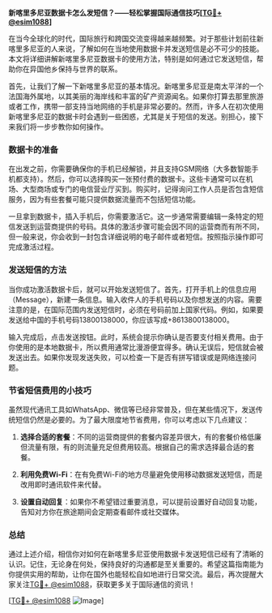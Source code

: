 **新喀里多尼亚数据卡怎么发短信？——轻松掌握国际通信技巧[[TG💪+ @esim1088](https://t.me/s/esim1088)]**

在当今全球化的时代，国际旅行和跨国交流变得越来越频繁。对于那些计划前往新喀里多尼亚的人来说，了解如何在当地使用数据卡并发送短信是必不可少的技能。本文将详细讲解新喀里多尼亚数据卡的使用方法，特别是如何通过它发送短信，帮助你在异国他乡保持与世界的联系。

首先，让我们了解一下新喀里多尼亚的基本情况。新喀里多尼亚是南太平洋的一个法国海外属地，以其美丽的海岸线和丰富的矿产资源闻名。如果你打算去那里旅游或者工作，携带一部支持当地网络的手机是非常必要的。然而，许多人在初次使用新喀里多尼亚的数据卡时会遇到一些困惑，尤其是关于短信的发送。别担心，接下来我们将一步步教你如何操作。

### 数据卡的准备

在出发之前，你需要确保你的手机已经解锁，并且支持GSM网络（大多数智能手机都支持）。然后，你可以选择购买一张预付费的数据卡。这些卡通常可以在机场、大型商场或专门的电信营业厅买到。购买时，记得询问工作人员是否包含短信服务，因为有些套餐可能只提供数据流量而不包括短信功能。

一旦拿到数据卡，插入手机后，你需要激活它。这一步通常需要编辑一条特定的短信发送到运营商提供的号码。具体的激活步骤可能会因不同的运营商而有所不同，但一般来说，你会收到一封包含详细说明的电子邮件或者短信。按照指示操作即可完成激活过程。

### 发送短信的方法

当你成功激活数据卡后，就可以开始发送短信了。首先，打开手机上的信息应用（Message），新建一条信息。输入收件人的手机号码以及你想发送的内容。需要注意的是，在国际范围内发送短信时，必须在号码前加上国家代码。例如，如果要发送给中国的手机号码13800138000，你应该写成+8613800138000。

输入完成后，点击发送按钮。此时，系统会提示你确认是否要支付相关费用。由于你使用的是本地数据卡，所以费用通常比漫游便宜得多。确认无误后，短信就会被发送出去。如果你发现发送失败，可以检查一下是否有拼写错误或是网络连接问题。

### 节省短信费用的小技巧

虽然现代通讯工具如WhatsApp、微信等已经非常普及，但在某些情况下，发送传统短信仍然是必要的。为了最大限度地节省费用，你可以考虑以下几点建议：

1. **选择合适的套餐**：不同的运营商提供的套餐内容差异很大，有的套餐价格低廉但流量有限，有的则流量充足但费用较高。根据自己的需求选择最合适的套餐。
   
2. **利用免费Wi-Fi**：在有免费Wi-Fi的地方尽量避免使用移动数据发送短信，而是改用即时通讯软件来代替。

3. **设置自动回复**：如果你不希望错过重要消息，可以提前设置好自动回复功能，告知对方你在旅途期间会定期查看邮件或社交媒体。

### 总结

通过上述介绍，相信你对如何在新喀里多尼亚使用数据卡发送短信已经有了清晰的认识。记住，无论身在何处，保持良好的沟通都是至关重要的。希望这篇指南能为你提供实用的帮助，让你在国外也能轻松自如地进行日常交流。最后，再次提醒大家关注[TG💪+ @esim1088](https://t.me/s/esim1088)，获取更多关于国际通信的资讯！

[[TG💪+ @esim1088](https://t.me/s/esim1088) ![Image](https://i.postimg.cc/4NQfJmqS/Snipaste-2025-05-13-00-14-12.png)]